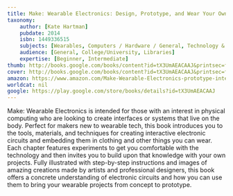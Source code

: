 ```yaml
---
title: Make: Wearable Electronics: Design, Prototype, and Wear Your Own Interactive Garments
taxonomy:
	author: [Kate Hartman]
	pubdate: 2014
	isbn: 1449336515
	subjects: [Wearables, Computers / Hardware / General, Technology & Engineering / Electronics / Circuits / General]
	audience: [General, College/University, Libraries]
	expertise: [Beginner, Intermediate]
thumb: http://books.google.com/books/content?id=tX3UmAEACAAJ&printsec=frontcover&img=1&zoom=1&imgtk=AFLRE7100vnONECqZpic6P2oZzOY9K97XqfU3xO2oIqQXZnrPI6Lu8_ONX7S5IG4_6QBmwQ06BUZ5oirJh77LzB3mPTNjnOTC271Eqah7VXBpRdlkpd99dTyyZTcXwnJOhlC8hdph8cq&source=gbs_api
cover: http://books.google.com/books/content?id=tX3UmAEACAAJ&printsec=frontcover&img=1&zoom=1&imgtk=AFLRE7100vnONECqZpic6P2oZzOY9K97XqfU3xO2oIqQXZnrPI6Lu8_ONX7S5IG4_6QBmwQ06BUZ5oirJh77LzB3mPTNjnOTC271Eqah7VXBpRdlkpd99dTyyZTcXwnJOhlC8hdph8cq&source=gbs_api
amazon: https://www.amazon.com/Make-Wearable-Electronics-prototype-interactive-ebook/dp/B00MNTH1H6
worldcat: nil
google: https://play.google.com/store/books/details?id=tX3UmAEACAAJ
---
```

Make: Wearable Electronics is intended for those with an interest in physical computing who are looking to create interfaces or systems that live on the body. Perfect for makers new to wearable tech, this book introduces you to the tools, materials, and techniques for creating interactive electronic circuits and embedding them in clothing and other things you can wear.   Each chapter features experiments to get you comfortable with the technology and then invites you to build upon that knowledge with your own projects. Fully illustrated with step-by-step instructions and images of amazing creations made by artists and professional designers, this book offers a concrete understanding of electronic circuits and how you can use them to bring your wearable projects from concept to prototype.